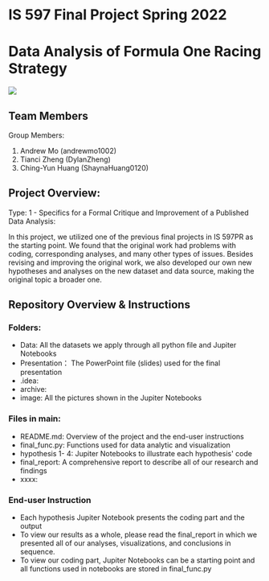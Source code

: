 # IS 597 Final Project Spring 2022 
# Data Analysis of Formula One Racing Strategy
![](https://i.imgur.com/yph2Zcm.jpg)

##  Team Members

Group Members:
1. Andrew Mo (andrewmo1002)
2. Tianci Zheng (DylanZheng)
3. Ching-Yun Huang (ShaynaHuang0120)

## Project Overview: 
Type: 1 - Specifics for a Formal Critique and Improvement of a Published Data Analysis:

In this project, we utilized one of the previous final projects in IS 597PR as the starting point. We found that the original 
work had problems with coding, corresponding analyses, and many other types of issues. Besides revising and improving the original work,
we also developed our own new hypotheses and analyses on the new dataset and data source, making the original topic a broader one.

## Repository Overview & Instructions
### Folders:
- Data: All the datasets we apply through all python file and Jupiter Notebooks
- Presentation： The PowerPoint file (slides) used for the final presentation
- .idea:
- archive:
- image: All the pictures shown in the Jupiter Notebooks

### Files in main:
- README.md: Overview of the project and the end-user instructions
- final_func.py: Functions used for data analytic and visualization
- hypothesis 1- 4: Jupiter Notebooks to illustrate each hypothesis' code
- final_report: A comprehensive report to describe all of our research and findings
- xxxx:

### End-user Instruction
- Each hypothesis Jupiter Notebook presents the coding part and the output
- To view our results as a whole, please read the final_report in which we presented all of our analyses, visualizations, and
conclusions in sequence.
- To view our coding part, Jupiter Notebooks can be a starting point and all functions used in notebooks are stored in final_func.py


















